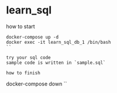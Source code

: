 # learn_sql

how to start
```
docker-compose up -d
docker exec -it learn_sql_db_1 /bin/bash
``

try your sql code
sample code is written in `sample.sql`

how to finish
```
docker-compose down
``
